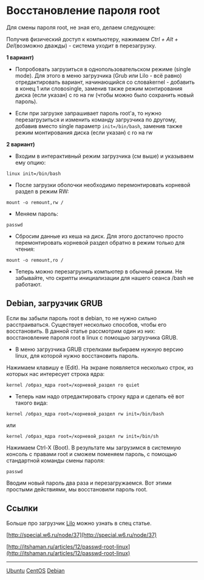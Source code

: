 # Восстановление пароля root

Для смены пароля root, не зная его, делаем следующее:

Получив физический доступ к компьютеру, нажимаем _Ctrl + Alt + Del_(возможно дважды) - система уходит в перезагрузку.

  
**1 вариант)**

*   Попробовать загрузиться в однопользовательском режиме (single mode). Для этого в меню загрузчика (Grub или Lilo - всё равно) отредактировать вариант, начинающийся со словаkernel \- добавить в конец 1 или словоsingle, заменив также режим монтирования диска (если указан) с ro на rw (чтобы можно было сохранить новый пароль).

*   Если при загрузке запрашивает пароль root'a, то нужно перезагрузиться и изменить команду загрузчика по другому, добавив вместо single параметр `init=/bin/bash`, заменив также режим монтирования диска (если указан) с ro на rw

  
**2 вариант)**

*   Входим в интерактивный режим загрузчика (см выше) и указываем ему опцию:

```
linux init=/bin/bash
```

*   После загрузки оболочки необходимо перемонтировать корневой раздел в режим RW:

```
mount -o remount,rw /
```

*   Меняем пароль:

```
passwd
```

*   Сбросим данные из кеша на диск. Для этого достаточно просто перемонтировать корневой раздел обратно в режим только для чтения:

```
mount -o remount,ro /
```

*   Теперь можно перезагрузить компьютер в обычный режим. Не забывайте, что скрипты инициализации для нашего сеанса /bash не работают.

  

## Debian, загрузчик GRUB
  
Если вы забыли пароль root в debian, то не нужно сильно расстраиваться. Существует несколько способов, чтобы его восстановить. В данной статье рассмотрим один из них: восстановление пароля root в linux с помощью загрузчика GRUB.

*   В меню загрузчика GRUB стрелками выбираем нужную версию linux, для которой нужно восстановить пароль.

Нажимаем клавишу e (Edit). На экране появляется несколько строк, из которых нас интересует строка ядра:

```
kernel /образ_ядра root=/корневой_раздел ro quiet
```

*   Теперь нам надо отредактировать строку ядра и сделать её вот такого вида:

```
kernel /образ_ядра root=/корневой_раздел rw init=/bin/bash
```

или

```
kernel /образ_ядра root=/корневой_раздел rw init=/bin/sh
```

Нажимаем Ctrl-X (Boot). В результате мы загрузимся в системную консоль с правами root и сможем поменяем пароль, с помощью стандартной команды смены пароля:

```
passwd
```

Вводим новый пароль два раза и перезагружаемся. Вот этими простыми действиями, мы восстановили пароль root.

## Cсылки

Больше про загрузчик [Lilo](http://sysadminwiki.ru/wiki/Lilo "Lilo") можно узнать в спец статье.

[http://special.w6.ru/node/37](http://special.w6.ru/node/37)

[http://itshaman.ru/articles/12/passwd-root-linux](http://itshaman.ru/articles/12/passwd-root-linux)

**********
[Ubuntu](/tags/Ubuntu.md)
[CentOS](/tags/CentOS.md)
[Debian](/tags/Debian.md)
